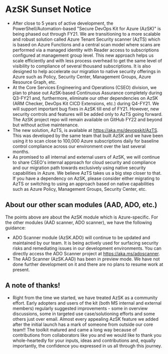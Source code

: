 # AzSK Sunset Notice

- After close to 5 years of active development, the PowerShell/Automation-based "Secure DevOps Kit for Azure (AzSK)" is being phased out through FY21. We are transitioning to a more scalable and robust solution called Azure Tenant Security scanner (AzTS) which is based on Azure Functions and a central scan model where scans are performed via a managed identity with Reader access to subscriptions configured at management group level. This new approach helps us scale efficiently and with less process overhead to get the same level of visibility to compliance of several thousand subscriptions. It is also designed to help accelerate our migration to native security offerings in Azure such as Policy, Security Center, Management Groups, Azure Resource Graph, etc.
- At the Core Services Engineering and Operations (CSEO) division, we plan to phase out AzSK-based Continuous Assurance completely during Q3-FY21 and, furthermore, eliminate our other dependencies on AzSK (ARM Checker, DevOps Kit CICD Extensions, etc.) during Q4-FY21. We will support important bug fixes in AzSK till end of FY21. However, new security controls and features will be added only to AzTS going forward. The AzSK project repo will remain available on GitHub FY22 and beyond but without active maintenance.
- The new solution, AzTS, is available at https://aka.ms/devopskit/AzTS. This was developed by the same team that built AzSK and we have been using it to scan close to 100,000 Azure subscriptions daily for baseline control compliance across our environment over the last several months.  
- As promised to all internal and external users of AzSK, we will continue to share CSEO's internal approach for cloud security and compliance and our migration path towards exclusively using native security capabilities in Azure. We believe AzTS takes us a big step closer to that. If you have a dependency on AzSK, please consider either migrating to AzTS or switching to using an approach based on native capabilities such as Azure Policy, Management Groups, Security Center, etc.

## About our other scan modules (AAD, ADO, etc.)
The points above are about the AzSK module which is Azure-specific. For the other modules (AAD scanner, ADO scanner), we have the following guidance:

- ADO Scanner module (AzSK.ADO) will continue to be updated and maintained by our team. It is being actively used for surfacing security risks and remediating issues in our development environments. You can directly access the ADO Scanner project at https://aka.ms/adoscanner.
- The AAD Scanner (AzSK.AAD) has been in preview mode. We have not done further development on it and there are no plans to resume work at present.

## A note of thanks!
- Right from the time we started, we have treated AzSK as a community effort. Early adopters and users of the kit (both MS internal and external members) regularly suggested improvements - some in overview discussions, some in targeted use case/solutioning efforts and some others just over email. Almost every appealing AzSK feature we added after the initial launch has a mark of someone from outside our core team!! The toolkit matured and came a long way because of contributions from collaborators like you and we would like to thank you whole-heartedly for your inputs, ideas and contributions and, equally importantly, the confidence you expressed in us all through this journey.
